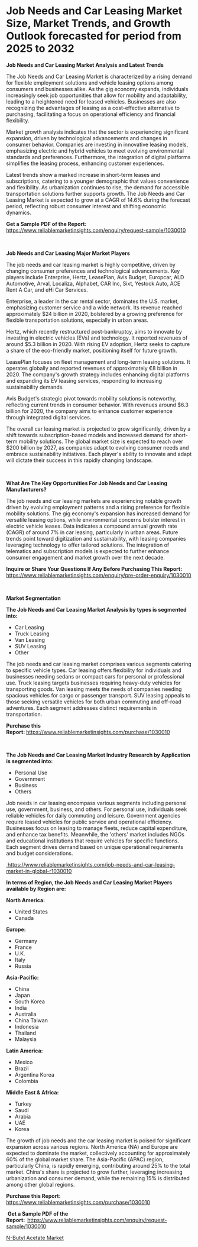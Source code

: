 <p><h1>Job Needs and Car Leasing Market Size, Market Trends, and Growth Outlook forecasted for period from 2025 to 2032</h1></p><p><strong>Job Needs and Car Leasing Market Analysis and Latest Trends</strong></p>
<p><p>The Job Needs and Car Leasing Market is characterized by a rising demand for flexible employment solutions and vehicle leasing options among consumers and businesses alike. As the gig economy expands, individuals increasingly seek job opportunities that allow for mobility and adaptability, leading to a heightened need for leased vehicles. Businesses are also recognizing the advantages of leasing as a cost-effective alternative to purchasing, facilitating a focus on operational efficiency and financial flexibility.</p><p>Market growth analysis indicates that the sector is experiencing significant expansion, driven by technological advancements and changes in consumer behavior. Companies are investing in innovative leasing models, emphasizing electric and hybrid vehicles to meet evolving environmental standards and preferences. Furthermore, the integration of digital platforms simplifies the leasing process, enhancing customer experiences.</p><p>Latest trends show a marked increase in short-term leases and subscriptions, catering to a younger demographic that values convenience and flexibility. As urbanization continues to rise, the demand for accessible transportation solutions further supports growth. The Job Needs and Car Leasing Market is expected to grow at a CAGR of 14.6% during the forecast period, reflecting robust consumer interest and shifting economic dynamics.</p></p>
<p><strong>Get a Sample PDF of the Report:&nbsp;</strong> <a href="https://www.reliablemarketinsights.com/enquiry/request-sample/1030010?utm_campaign=2102&utm_medium=2&utm_source=Github&utm_content=ia&utm_term=21032025&utm_id=job-needs-and-car-leasing">https://www.reliablemarketinsights.com/enquiry/request-sample/1030010</a></p>
<p>&nbsp;</p>
<p><strong>Job Needs and Car Leasing Major Market Players</strong></p>
<p><p>The job needs and car leasing market is highly competitive, driven by changing consumer preferences and technological advancements. Key players include Enterprise, Hertz, LeasePlan, Avis Budget, Europcar, ALD Automotive, Arval, Localiza, Alphabet, CAR Inc, Sixt, Yestock Auto, ACE Rent A Car, and eHi Car Services.</p><p>Enterprise, a leader in the car rental sector, dominates the U.S. market, emphasizing customer service and a wide network. Its revenue reached approximately $24 billion in 2020, bolstered by a growing preference for flexible transportation solutions, especially in urban areas.</p><p>Hertz, which recently restructured post-bankruptcy, aims to innovate by investing in electric vehicles (EVs) and technology. It reported revenues of around $5.3 billion in 2020. With rising EV adoption, Hertz seeks to capture a share of the eco-friendly market, positioning itself for future growth.</p><p>LeasePlan focuses on fleet management and long-term leasing solutions. It operates globally and reported revenues of approximately €8 billion in 2020. The company's growth strategy includes enhancing digital platforms and expanding its EV leasing services, responding to increasing sustainability demands.</p><p>Avis Budget's strategic pivot towards mobility solutions is noteworthy, reflecting current trends in consumer behavior. With revenues around $6.3 billion for 2020, the company aims to enhance customer experience through integrated digital services.</p><p>The overall car leasing market is projected to grow significantly, driven by a shift towards subscription-based models and increased demand for short-term mobility solutions. The global market size is expected to reach over $200 billion by 2027, as companies adapt to evolving consumer needs and embrace sustainability initiatives. Each player's ability to innovate and adapt will dictate their success in this rapidly changing landscape.</p></p>
<p>&nbsp;</p>
<p><strong>What Are The Key Opportunities For Job Needs and Car Leasing Manufacturers?</strong></p>
<p><p>The job needs and car leasing markets are experiencing notable growth driven by evolving employment patterns and a rising preference for flexible mobility solutions. The gig economy's expansion has increased demand for versatile leasing options, while environmental concerns bolster interest in electric vehicle leases. Data indicates a compound annual growth rate (CAGR) of around 7% in car leasing, particularly in urban areas. Future trends point toward digitization and sustainability, with leasing companies leveraging technology to offer tailored solutions. The integration of telematics and subscription models is expected to further enhance consumer engagement and market growth over the next decade.</p></p>
<p><strong>Inquire or Share Your Questions If Any Before Purchasing This Report:</strong> <a href="https://www.reliablemarketinsights.com/enquiry/pre-order-enquiry/1030010?utm_campaign=2102&utm_medium=2&utm_source=Github&utm_content=ia&utm_term=21032025&utm_id=job-needs-and-car-leasing">https://www.reliablemarketinsights.com/enquiry/pre-order-enquiry/1030010</a></p>
<p>&nbsp;</p>
<p><strong>Market Segmentation</strong></p>
<p><strong>The Job Needs and Car Leasing Market Analysis by types is segmented into:</strong></p>
<p><ul><li>Car Leasing</li><li>Truck Leasing</li><li>Van Leasing</li><li>SUV Leasing</li><li>Other</li></ul></p>
<p><p>The job needs and car leasing market comprises various segments catering to specific vehicle types. Car leasing offers flexibility for individuals and businesses needing sedans or compact cars for personal or professional use. Truck leasing targets businesses requiring heavy-duty vehicles for transporting goods. Van leasing meets the needs of companies needing spacious vehicles for cargo or passenger transport. SUV leasing appeals to those seeking versatile vehicles for both urban commuting and off-road adventures. Each segment addresses distinct requirements in transportation.</p></p>
<p><strong>Purchase this Report:&nbsp;</strong><a href="https://www.reliablemarketinsights.com/purchase/1030010?utm_campaign=2102&utm_medium=2&utm_source=Github&utm_content=ia&utm_term=21032025&utm_id=job-needs-and-car-leasing">https://www.reliablemarketinsights.com/purchase/1030010</a></p>
<p>&nbsp;</p>
<p><strong>The Job Needs and Car Leasing Market Industry Research by Application is segmented into:</strong></p>
<p><ul><li>Personal Use</li><li>Government</li><li>Business</li><li>Others</li></ul></p>
<p><p>Job needs in car leasing encompass various segments including personal use, government, business, and others. For personal use, individuals seek reliable vehicles for daily commuting and leisure. Government agencies require leased vehicles for public service and operational efficiency. Businesses focus on leasing to manage fleets, reduce capital expenditure, and enhance tax benefits. Meanwhile, the 'others' market includes NGOs and educational institutions that require vehicles for specific functions. Each segment drives demand based on unique operational requirements and budget considerations.</p></p>
<p><a href="https://www.reliablemarketinsights.com/job-needs-and-car-leasing-market-in-global-r1030010?utm_campaign=2102&utm_medium=2&utm_source=Github&utm_content=ia&utm_term=21032025&utm_id=job-needs-and-car-leasing">&nbsp;https://www.reliablemarketinsights.com/job-needs-and-car-leasing-market-in-global-r1030010</a></p>
<p><strong>In terms of Region, the Job Needs and Car Leasing Market Players available by Region are:</strong></p>
<p>
    <p> <strong> North America: </strong>
        <ul>
            <li>United States</li>
            <li>Canada</li>
        </ul>
        </p> 
    <p> <strong> Europe: </strong>
        <ul>
            <li>Germany</li>
            <li>France</li>
            <li>U.K.</li>
            <li>Italy</li>
            <li>Russia</li>
        </ul>
        </p> 
    <p> <strong> Asia-Pacific: </strong>
        <ul>
            <li>China</li>
            <li>Japan</li>
            <li>South Korea</li>
            <li>India</li>
            <li>Australia</li>
            <li>China Taiwan</li>
            <li>Indonesia</li>
            <li>Thailand</li>
            <li>Malaysia</li>
        </ul>
        </p> 
    <p> <strong> Latin America: </strong>
        <ul>
            <li>Mexico</li>
            <li>Brazil</li>
            <li>Argentina Korea</li>
            <li>Colombia</li>
        </ul>
        </p> 
    <p> <strong> Middle East & Africa: </strong>
        <ul>
            <li>Turkey</li>
            <li>Saudi</li>
            <li>Arabia</li>
            <li>UAE</li>
            <li>Korea</li>
        </ul>
    </p>
    </p>
<p><p>The growth of job needs and the car leasing market is poised for significant expansion across various regions. North America (NA) and Europe are expected to dominate the market, collectively accounting for approximately 60% of the global market share. The Asia-Pacific (APAC) region, particularly China, is rapidly emerging, contributing around 25% to the total market. China's share is projected to grow further, leveraging increasing urbanization and consumer demand, while the remaining 15% is distributed among other global regions.</p></p>
<p><strong>Purchase this Report: </strong><a href="https://www.reliablemarketinsights.com/purchase/1030010?utm_campaign=2102&utm_medium=2&utm_source=Github&utm_content=ia&utm_term=21032025&utm_id=job-needs-and-car-leasing">https://www.reliablemarketinsights.com/purchase/1030010</a></p>
<p>&nbsp;<strong>Get a Sample PDF of the Report:&nbsp;&nbsp;</strong><a href="https://www.reliablemarketinsights.com/enquiry/request-sample/1030010?utm_campaign=2102&utm_medium=2&utm_source=Github&utm_content=ia&utm_term=21032025&utm_id=job-needs-and-car-leasing">https://www.reliablemarketinsights.com/enquiry/request-sample/1030010</a></p>
<p><strong></strong></p>
<p><p><a href="https://github.com/steegwajma22/Market-Research-Report-List-1/blob/main/n-butyl-acetate-market.md?utm_campaign=2102&utm_medium=2&utm_source=Github&utm_content=ia&utm_term=21032025&utm_id=job-needs-and-car-leasing">N-Butyl Acetate Market</a></p></p>